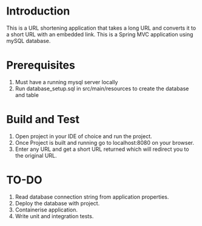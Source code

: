 # Introduction
This is a URL shortening application that takes a long URL and converts it to a short URL with an embedded link.
This is a Spring MVC application using mySQL database.

# Prerequisites
1.	Must have a running mysql server locally
2.	Run database_setup.sql in src/main/resources to create the database and table

# Build and Test
1. Open project in your IDE of choice and run the project.
2. Once Project is built and running go to localhost:8080 on your browser.
3. Enter any URL and get a short URL returned which will redirect you to the original URL.

# TO-DO
1. Read database connection string from application properties.
2. Deploy the database with project.
3. Containerise application.
4. Write unit and integration tests.